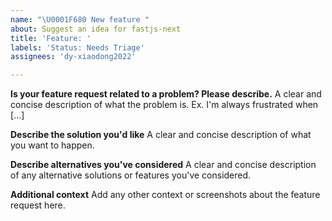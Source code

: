 ```yaml
---
name: "\U0001F680 New feature "
about: Suggest an idea for fastjs-next
title: 'Feature: '
labels: 'Status: Needs Triage'
assignees: 'dy-xiaodong2022'

---
```


**Is your feature request related to a problem? Please describe.**
A clear and concise description of what the problem is. Ex. I'm always frustrated when [...]

**Describe the solution you'd like**
A clear and concise description of what you want to happen.

**Describe alternatives you've considered**
A clear and concise description of any alternative solutions or features you've considered.

**Additional context**
Add any other context or screenshots about the feature request here.